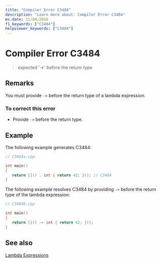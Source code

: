 ```yaml
---
title: "Compiler Error C3484"
description: "Learn more about: Compiler Error C3484"
ms.date: 11/04/2016
f1_keywords: ["C3484"]
helpviewer_keywords: ["C3484"]
---
```

# Compiler Error C3484

> expected '->' before the return type

## Remarks

You must provide `->` before the return type of a lambda expression.

### To correct this error

- Provide `->` before the return type.

## Example

The following example generates C3484:

```cpp
// C3484a.cpp

int main()
{
   return []() . int { return 42; }(); // C3484
}
```

The following example resolves C3484 by providing `->` before the return type of the lambda expression:

```cpp
// C3484b.cpp

int main()
{
   return []() -> int { return 42; }();
}
```

## See also

[Lambda Expressions](../../cpp/lambda-expressions-in-cpp.md)

